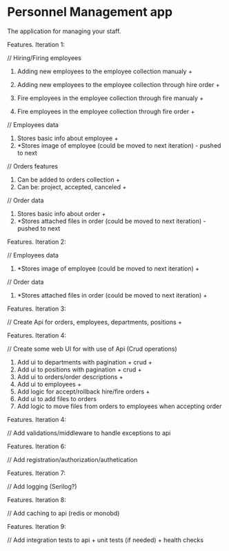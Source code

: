 ﻿# Personnel Management app

The application for managing your staff.

Features. Iteration 1:

// Hiring/Firing employees
1. Adding new employees to the employee collection manualy +
2. Adding new employees to the employee collection through hire order +

3. Fire employees in the employee collection through fire manualy +
4. Fire employees in the employee collection through fire order +

// Employees data
1. Stores basic info about employee +
2. *Stores image of employee (could be moved to next iteration) - pushed to next

// Orders features
1. Can be added to orders collection +
2. Can be: project, accepted, canceled +

// Order data
1. Stores basic info about order +
2. *Stores attached files in order (could be moved to next iteration) - pushed to next

Features. Iteration 2:

// Employees data
1. *Stores image of employee (could be moved to next iteration) +

// Order data
1. *Stores attached files in order (could be moved to next iteration) +

Features. Iteration 3:

// Create Api for orders, employees, departments, positions +

Features. Iteration 4:

// Create some web UI for with use of Api (Crud operations)

1. Add ui to departments with pagination + crud +
2. Add ui to positions with pagination + crud +
3. Add ui to orders/order descriptions +
4. Add ui to employees +
5. Add logic for accept/rollback hire/fire orders +
6. Add ui to add files to orders
7. Add logic to move files from orders to employees when accepting order

Features. Iteration 4:

// Add validations/middleware to handle exceptions to api

Features. Iteration 6: 

// Add registration/authorization/authetication

Features. Iteration 7:

// Add logging (Serilog?)

Features. Iteration 8:

// Add caching to api (redis or monobd)

Features. Iteration 9:

// Add integration tests to api + unit tests (if needed) + health checks
